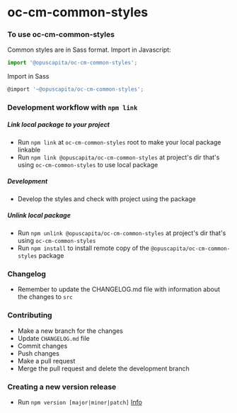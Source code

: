 # oc-cm-common-styles

### To use oc-cm-common-styles
Common styles are in Sass format.
Import in Javascript:
```javascript
import '@opuscapita/oc-cm-common-styles';
```
Import in Sass
```javascript
@import '~@opuscapita/oc-cm-common-styles';
```

### Development workflow with `npm link`
##### Link local package to your project
* Run `npm link` at `oc-cm-common-styles` root to make your local package linkable
* Run `npm link @opuscapita/oc-cm-common-styles` at project's dir that's using `oc-cm-common-styles` to use local package
##### Development
* Develop the styles and check with project using the package
##### Unlink local package
* Run `npm unlink @opuscapita/oc-cm-common-styles` at project's dir that's using `oc-cm-common-styles`
* Run `npm install` to install remote copy of the `@opuscapita/oc-cm-common-styles` package

### Changelog
* Remember to update the CHANGELOG.md file with information about the changes to `src`

### Contributing
* Make a new branch for the changes
* Update `CHANGELOG.md` file
* Commit changes
* Push changes
* Make a pull request
* Merge the pull request and delete the development branch

### Creating a new version release
* Run `npm version [major|minor|patch]` [Info](https://docs.npmjs.com/cli/version)
